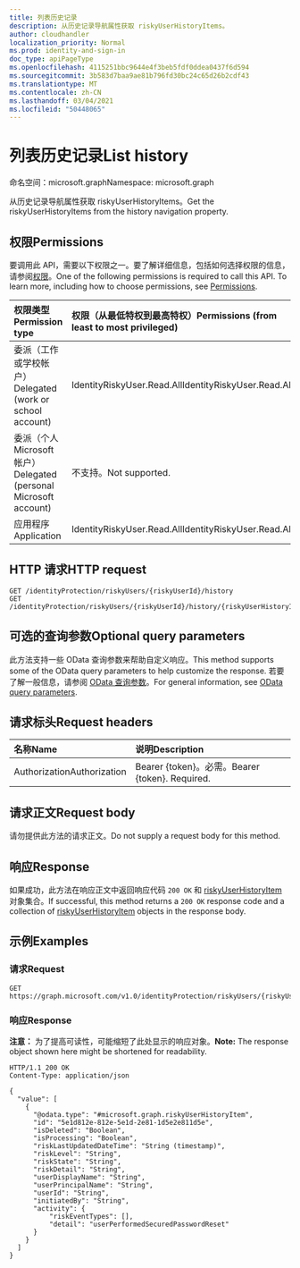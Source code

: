 ```yaml
---
title: 列表历史记录
description: 从历史记录导航属性获取 riskyUserHistoryItems。
author: cloudhandler
localization_priority: Normal
ms.prod: identity-and-sign-in
doc_type: apiPageType
ms.openlocfilehash: 4115251bbc9644e4f3beb5fdf0ddea0437f6d594
ms.sourcegitcommit: 3b583d7baa9ae81b796fd30bc24c65d26b2cdf43
ms.translationtype: MT
ms.contentlocale: zh-CN
ms.lasthandoff: 03/04/2021
ms.locfileid: "50448065"
---
```

# <a name="list-history"></a><span data-ttu-id="c91a2-103">列表历史记录</span><span class="sxs-lookup"><span data-stu-id="c91a2-103">List history</span></span>
<span data-ttu-id="c91a2-104">命名空间：microsoft.graph</span><span class="sxs-lookup"><span data-stu-id="c91a2-104">Namespace: microsoft.graph</span></span>

<span data-ttu-id="c91a2-105">从历史记录导航属性获取 riskyUserHistoryItems。</span><span class="sxs-lookup"><span data-stu-id="c91a2-105">Get the riskyUserHistoryItems from the history navigation property.</span></span>

## <a name="permissions"></a><span data-ttu-id="c91a2-106">权限</span><span class="sxs-lookup"><span data-stu-id="c91a2-106">Permissions</span></span>
<span data-ttu-id="c91a2-p101">要调用此 API，需要以下权限之一。要了解详细信息，包括如何选择权限的信息，请参阅[权限](/graph/permissions_reference)。</span><span class="sxs-lookup"><span data-stu-id="c91a2-p101">One of the following permissions is required to call this API. To learn more, including how to choose permissions, see [Permissions](/graph/permissions_reference).</span></span>

|<span data-ttu-id="c91a2-109">权限类型</span><span class="sxs-lookup"><span data-stu-id="c91a2-109">Permission type</span></span>|<span data-ttu-id="c91a2-110">权限（从最低特权到最高特权）</span><span class="sxs-lookup"><span data-stu-id="c91a2-110">Permissions (from least to most privileged)</span></span>|
|:---|:---|
|<span data-ttu-id="c91a2-111">委派（工作或学校帐户）</span><span class="sxs-lookup"><span data-stu-id="c91a2-111">Delegated (work or school account)</span></span> | <span data-ttu-id="c91a2-112">IdentityRiskyUser.Read.All</span><span class="sxs-lookup"><span data-stu-id="c91a2-112">IdentityRiskyUser.Read.All</span></span>    |
|<span data-ttu-id="c91a2-113">委派（个人 Microsoft 帐户）</span><span class="sxs-lookup"><span data-stu-id="c91a2-113">Delegated (personal Microsoft account)</span></span> | <span data-ttu-id="c91a2-114">不支持。</span><span class="sxs-lookup"><span data-stu-id="c91a2-114">Not supported.</span></span>    |
|<span data-ttu-id="c91a2-115">应用程序</span><span class="sxs-lookup"><span data-stu-id="c91a2-115">Application</span></span> | <span data-ttu-id="c91a2-116">IdentityRiskyUser.Read.All</span><span class="sxs-lookup"><span data-stu-id="c91a2-116">IdentityRiskyUser.Read.All</span></span> |

## <a name="http-request"></a><span data-ttu-id="c91a2-117">HTTP 请求</span><span class="sxs-lookup"><span data-stu-id="c91a2-117">HTTP request</span></span>

<!-- {
  "blockType": "ignored"
}
-->
``` http
GET /identityProtection/riskyUsers/{riskyUserId}/history
GET /identityProtection/riskyUsers/{riskyUserId}/history/{riskyUserHistoryItemId}/history
```

## <a name="optional-query-parameters"></a><span data-ttu-id="c91a2-118">可选的查询参数</span><span class="sxs-lookup"><span data-stu-id="c91a2-118">Optional query parameters</span></span>
<span data-ttu-id="c91a2-119">此方法支持一些 OData 查询参数来帮助自定义响应。</span><span class="sxs-lookup"><span data-stu-id="c91a2-119">This method supports some of the OData query parameters to help customize the response.</span></span> <span data-ttu-id="c91a2-120">若要了解一般信息，请参阅 [OData 查询参数](/graph/query-parameters)。</span><span class="sxs-lookup"><span data-stu-id="c91a2-120">For general information, see [OData query parameters](/graph/query-parameters).</span></span>

## <a name="request-headers"></a><span data-ttu-id="c91a2-121">请求标头</span><span class="sxs-lookup"><span data-stu-id="c91a2-121">Request headers</span></span>
|<span data-ttu-id="c91a2-122">名称</span><span class="sxs-lookup"><span data-stu-id="c91a2-122">Name</span></span>|<span data-ttu-id="c91a2-123">说明</span><span class="sxs-lookup"><span data-stu-id="c91a2-123">Description</span></span>|
|:---|:---|
|<span data-ttu-id="c91a2-124">Authorization</span><span class="sxs-lookup"><span data-stu-id="c91a2-124">Authorization</span></span>|<span data-ttu-id="c91a2-p103">Bearer {token}。必需。</span><span class="sxs-lookup"><span data-stu-id="c91a2-p103">Bearer {token}. Required.</span></span>|

## <a name="request-body"></a><span data-ttu-id="c91a2-127">请求正文</span><span class="sxs-lookup"><span data-stu-id="c91a2-127">Request body</span></span>
<span data-ttu-id="c91a2-128">请勿提供此方法的请求正文。</span><span class="sxs-lookup"><span data-stu-id="c91a2-128">Do not supply a request body for this method.</span></span>

## <a name="response"></a><span data-ttu-id="c91a2-129">响应</span><span class="sxs-lookup"><span data-stu-id="c91a2-129">Response</span></span>

<span data-ttu-id="c91a2-130">如果成功，此方法在响应正文中返回响应代码 `200 OK` 和 [riskyUserHistoryItem](../resources/riskyuserhistoryitem.md) 对象集合。</span><span class="sxs-lookup"><span data-stu-id="c91a2-130">If successful, this method returns a `200 OK` response code and a collection of [riskyUserHistoryItem](../resources/riskyuserhistoryitem.md) objects in the response body.</span></span>

## <a name="examples"></a><span data-ttu-id="c91a2-131">示例</span><span class="sxs-lookup"><span data-stu-id="c91a2-131">Examples</span></span>

### <a name="request"></a><span data-ttu-id="c91a2-132">请求</span><span class="sxs-lookup"><span data-stu-id="c91a2-132">Request</span></span>
<!-- {
  "blockType": "request",
  "name": "get_riskyuserhistoryitem"
}
-->
``` http
GET https://graph.microsoft.com/v1.0/identityProtection/riskyUsers/{riskyUserId}/history
```


### <a name="response"></a><span data-ttu-id="c91a2-133">响应</span><span class="sxs-lookup"><span data-stu-id="c91a2-133">Response</span></span>
<span data-ttu-id="c91a2-134">**注意：** 为了提高可读性，可能缩短了此处显示的响应对象。</span><span class="sxs-lookup"><span data-stu-id="c91a2-134">**Note:** The response object shown here might be shortened for readability.</span></span>
<!-- {
  "blockType": "response",
  "truncated": true,
  "@odata.type": "collection(microsoft.graph.riskyUserHistoryItem)"
}
-->
``` http
HTTP/1.1 200 OK
Content-Type: application/json

{
  "value": [
    {
      "@odata.type": "#microsoft.graph.riskyUserHistoryItem",
      "id": "5e1d812e-812e-5e1d-2e81-1d5e2e811d5e",
      "isDeleted": "Boolean",
      "isProcessing": "Boolean",
      "riskLastUpdatedDateTime": "String (timestamp)",
      "riskLevel": "String",
      "riskState": "String",
      "riskDetail": "String",
      "userDisplayName": "String",
      "userPrincipalName": "String",
      "userId": "String",
      "initiatedBy": "String",
      "activity": {
          "riskEventTypes": [],
          "detail": "userPerformedSecuredPasswordReset"
      }
    }
  ]
}
```


